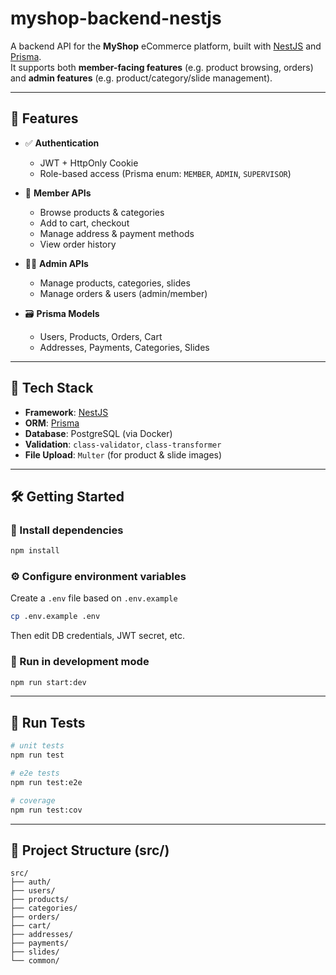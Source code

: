 # myshop-backend-nestjs

A backend API for the **MyShop** eCommerce platform, built with [NestJS](https://nestjs.com) and [Prisma](https://www.prisma.io).  
It supports both **member-facing features** (e.g. product browsing, orders) and **admin features** (e.g. product/category/slide management).

---

## 🚀 Features

- ✅ **Authentication**

  - JWT + HttpOnly Cookie
  - Role-based access (Prisma enum: `MEMBER`, `ADMIN`, `SUPERVISOR`)

- 🛒 **Member APIs**

  - Browse products & categories
  - Add to cart, checkout
  - Manage address & payment methods
  - View order history

- 🧑‍💼 **Admin APIs**

  - Manage products, categories, slides
  - Manage orders & users (admin/member)

- 🗃️ **Prisma Models**
  - Users, Products, Orders, Cart
  - Addresses, Payments, Categories, Slides

---

## 🧱 Tech Stack

- **Framework**: [NestJS](https://nestjs.com/)
- **ORM**: [Prisma](https://www.prisma.io/)
- **Database**: PostgreSQL (via Docker)
- **Validation**: `class-validator`, `class-transformer`
- **File Upload**: `Multer` (for product & slide images)

---

## 🛠️ Getting Started

### 🔧 Install dependencies

```bash
npm install
```

### ⚙️ Configure environment variables

Create a `.env` file based on `.env.example`

```bash
cp .env.example .env
```

Then edit DB credentials, JWT secret, etc.

### 🧪 Run in development mode

```bash
npm run start:dev
```

---

## 🧪 Run Tests

```bash
# unit tests
npm run test

# e2e tests
npm run test:e2e

# coverage
npm run test:cov
```

---

## 📂 Project Structure (src/)

```
src/
├── auth/
├── users/
├── products/
├── categories/
├── orders/
├── cart/
├── addresses/
├── payments/
├── slides/
└── common/
```
